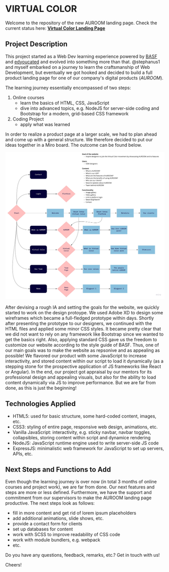 # VIRTUAL COLOR

Welcome to the repository of the new AUROOM landing page. Check the current status here:
**[Virtual Color Landing Page](https://chrizzlekicks.github.io/virtualcolor/)**

## Project Description

This project started as a Web Dev learning experience powered by [BASF](www.basf.com) and [edyoucated](www.edyoucated.org) and evolved into something more than that. @stephanus1 and myself embarked on a journey to learn the craftsmanship of Web Development, but eventually we got hooked and decided to build a full product landing page for one of our company's digital products (_AUROOM_).

The learning journey essentially encompassed of two steps:
1. Online courses
    * learn the basics of HTML, CSS, JavaScript
    * dive into advanced topics, e.g. NodeJS for server-side coding and Bootstrap for a modern, grid-based CSS framework
2. Coding Project
    * apply what was learned

In order to realize a product page at a larger scale, we had to plan ahead and come up with a general structure. We therefore decided to put our ideas together in a Miro board. The outcome can be found below.

![Information Architecture](https://github.com/chrizzlekicks/virtualcolor/blob/main/Img/AUROOM_Landing_Page-Information_Architecture.jpg)

After devising a rough IA and setting the goals for the website, we quickly started to work on the design protoype. We used Adobe XD to design some wireframes which became a full-fledged prototype within days. Shortly after presenting the prototype to our designers, we continued with the HTML files and applied some minor CSS styles. It became pretty clear that we did not want to rely on any framework like Bootstrap since we wanted to get the basics right. Also, applying standard CSS gave us the freedom to customize our website according to the style guide of BASF. Thus, one of our main goals was to make the website as repsonive and as appealing as possible! We flavored our product with some JavaScript to increase interactivity, and stored content within our script to load it dynamically (as a stepping stone for the prospective application of JS frameworks like React or Angular). In the end, our project got appraisal by our mentors for its professional design and appealing visuals, but also for the ability to load content dynamically via JS to improve performance. But we are far from done, as this is just the beginning!

## Technologies Applied

* HTML5: used for basic structure, some hard-coded content, images, etc.
* CSS3: styling of entire page, responsive web design, animations, etc.
* Vanilla JavaScript: interactivity, e.g. sticky navbar, navbar toggles, collapsibles, storing content within script and dynamice rendering
* NodeJS: JavaScript runtime engine used to write server-side JS code
* ExpressJS: minimalistic web framework for JavaScript to set up servers, APIs, etc.

## Next Steps and Functions to Add

Even though the learning journey is over now (in total 3 months of online courses and project work), we are far from done. Our next features and steps are more or less defined. Furthermore, we have the support and commitment from our supervisors to make the AUROOM landing page productive. The next steps look as follows:

* fill in more content and get rid of lorem ipsum placeholders
* add additional animations, slide shows, etc.
* provide a contact form for clients
* set up databases for content
* work with SCSS to improve readability of CSS code
* work with module bundlers, e.g. webpack
* etc.

Do you have any questions, feedback, remarks, etc.? Get in touch with us!

Cheers!
